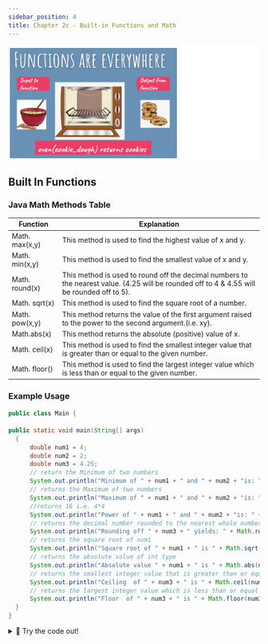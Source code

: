 ```yaml
---
sidebar_position: 4
title: Chapter 2c - Built-in Functions and Math
---
```


![](../../static/img/2022-05-04-05-12-31.png)


## Built In Functions

### Java Math Methods Table

| Function       | Explanation                                                                                                                                |
| -------------- | ------------------------------------------------------------------------------------------------------------------------------------------- |
| Math. max(x,y) | This method is used to find the highest value of x and y.                                                                                   |
| Math. min(x,y) | This method is used to find the smallest value of x and y.                                                                                  |
| Math. round(x) | This method is used to round off the decimal numbers to the nearest value. (4.25 will be rounded off to 4 & 4.55 will be rounded off to 5). |
| Math. sqrt(x)  | This method is used to find the square root of a number.                                                                                    |
| Math. pow(x,y) | This method returns the value of the first argument raised to the power to the second argument.(i.e. xy).                                   |
| Math.abs(x)    | This method returns the absolute (positive) value of x.                                                                                     |
| Math. ceil(x)  | This method is used to find the smallest integer value that is greater than or equal to the given number.                                   |
| Math. floor()  | This method is used to find the largest integer value which is less than or equal to the given number.                                      |

### Example Usage
```java
public class Main {

public static void main(String[] args)   
  {  
      double num1 = 4;  
      double num2 = 2;  
      double num3 = 4.25;
      // return the Minimum of two numbers
      System.out.println("Minimum of " + num1 + " and " + num2 + "is: " + Math.min(num1, num2));
      // returns the Maximum of two numbers
      System.out.println("Maximum of " + num1 + " and " + num2 + "is: " + Math.max(num1, num2));
      //returns 16 i.e. 4*4 
      System.out.println("Power of " + num1 + " and " + num2 + "is: " + Math.pow(num1, num2)); 
      // returns the decimal number rounded to the nearest whole number value.
      System.out.println("Rounding off " + num3 + " yields: " + Math.round(num3));
      // returns the square root of num1 
      System.out.println("Square root of " + num1 + " is " + Math.sqrt(num1));
      // returns the absolute value of int type
      System.out.println("Absolute value " + num1 + " is " + Math.abs(num1));
      // returns the smallest integer value that is greater than or equal to the given numbe 
      System.out.println("Ceiling  of " + num3 + " is " + Math.ceil(num3));
      // returns the largest integer value which is less than or equal to the given number
      System.out.println("Floor  of " + num3 + " is " + Math.floor(num3));
  }
}

```

<details>
<summary>
🧪 Try the code out! 
</summary>
<iframe src="https://trinket.io/embed/java/ef0b0d44ad" width="100%" height="600" frameborder="0" marginwidth="0" marginheight="0" allowfullscreen></iframe>

</details>






